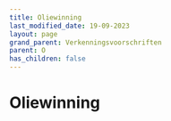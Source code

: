 ```yaml
---
title: Oliewinning
last_modified_date: 19-09-2023
layout: page
grand_parent: Verkenningsvoorschriften
parent: O
has_children: false
---
```


Oliewinning
===========

